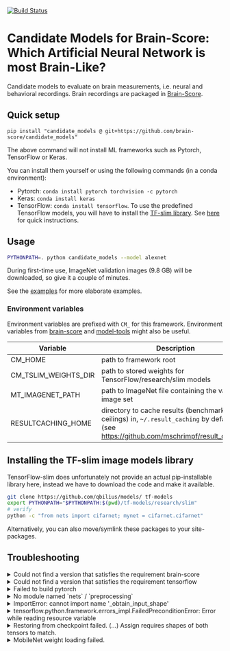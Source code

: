 [![Build Status](https://travis-ci.com/brain-score/candidate_models.svg?token=vqt7d2yhhpLGwHsiTZvT&branch=master)](https://travis-ci.com/brain-score/candidate_models)

# Candidate Models for Brain-Score: Which Artificial Neural Network is most Brain-Like?

Candidate models to evaluate on brain measurements, i.e. neural and behavioral recordings.
Brain recordings are packaged in [Brain-Score](https://github.com/dicarlolab/brain-score).


## Quick setup

```
pip install "candidate_models @ git+https://github.com/brain-score/candidate_models"
```

The above command will not install ML frameworks such as Pytorch, TensorFlow or Keras.

You can install them yourself or using the following commands (in a conda environment):
* Pytorch: `conda install pytorch torchvision -c pytorch`
* Keras: `conda install keras`
* TensorFlow: `conda install tensorflow`. To use the predefined TensorFlow models, you will have to install the [TF-slim library](https://github.com/qbilius/models/tree/master/research/slim).
See [here](#installing-the-tf-slim-image-models-library) for quick instructions.


## Usage
```bash
PYTHONPATH=. python candidate_models --model alexnet
```

During first-time use, ImageNet validation images (9.8 GB) will be downloaded, so give it a couple of minutes.

See the [examples](examples/) for more elaborate examples.


### Environment variables
Environment variables are prefixed with `CM_` for this framework. 
Environment variables from [brain-score](https://github.com/brain-score/brain-score) 
and [model-tools](https://github.com/brain-score/model-tools) might also be useful.

| Variable               | Description                                                  |
|------------------------|--------------------------------------------------------------|
| CM_HOME                | path to framework root                                       |
| CM_TSLIM_WEIGHTS_DIR   | path to stored weights for TensorFlow/research/slim models   |
| MT_IMAGENET_PATH       | path to ImageNet file containing the validation image set    |
| RESULTCACHING_HOME     | directory to cache results (benchmark ceilings) in, `~/.result_caching` by default (see https://github.com/mschrimpf/result_caching) |


## Installing the TF-slim image models library

TensorFlow-slim does unfortunately not provide an actual pip-installable library here, instead we have to download the code and make it available.

```bash
git clone https://github.com/qbilius/models/ tf-models
export PYTHONPATH="$PYTHONPATH:$(pwd)/tf-models/research/slim"
# verify
python -c "from nets import cifarnet; mynet = cifarnet.cifarnet"
```

Alternatively, you can also move/symlink these packages to your site-packages.


## Troubleshooting
<details>
<summary>Could not find a version that satisfies the requirement brain-score</summary>

pip has trouble when dependency links are private repositories (as is the case now for brain-score).
To circumvent, install brain-score by hand before installing candidate_models:
`pip install --process-dependency-links git+https://github.com/dicarlolab/brain-score`.
</details>

<details>
<summary>Could not find a version that satisfies the requirement tensorflow</summary>

TensorFlow doesn't always catch up with newer Python versions.
For instance, if you have Python 3.7 (check with `python -V`), TensorFlow might only work up to Python 3.6.
If you're using conda, it usually installs the very newest version of Python.
To fix, downgrade python: `conda install python=3.6`.
</details>

<details>
<summary>Failed to build pytorch</summary>

Some versions of PyTorch cannot be installed via pip (e.g. CPU).
Instead, you need to build pytorch from their provided wheel.
Check [the website](https://pytorch.org/) for installation instructions, right now they are (e.g. for Linux, Python 3.6, no CUDA):
`pip install http://download.pytorch.org/whl/cpu/torch-0.4.1-cp36-cp36m-linux_x86_64.whl &&
pip install torchvision`.
Or just use conda, e.g., for CPU: `conda install pytorch-cpu torchvision-cpu -c pytorch`
</details>

<details>
<summary>No module named `nets` / `preprocessing`</summary>
You probably haven't installed TensorFlow/research/slim.
Follow the instructions [here](https://github.com/tensorflow/models/tree/master/research/slim#Install).
</details>

<details>
<summary>ImportError: cannot import name '_obtain_input_shape'</summary>

keras_squeezenet unfortunately does not run with keras > 2.2.0.
To fix, `pip install keras==2.2.0`.
</details>

<details>
<summary>tensorflow.python.framework.errors_impl.FailedPreconditionError: Error while reading resource variable</summary>

If this happened when running a keras model, your tensorflow and keras versions are probably incompatible.
See the setup.py for which versions are supported.
</details>

<details>
<summary>Restoring from checkpoint failed. (...) Assign requires shapes of both tensors to match.</summary>

Most likely your passed image_size does not match up with the image size the model expects (e.g. inception_v{3,4} expect 299 insead of 224).
Either let the framework infer what image_size the model needs (run without `--image_size`) or set the correct image_size yourself.
</details>

<details>
<summary>MobileNet weight loading failed.</summary>

Error message e.g. `Assign requires shapes of both tensors to match. lhs shape= [1,1,240,960] rhs shape= [1,1,240,1280]`.

There is an error in the MobileNet implementation which causes the multiplier to not be applied properly:
the number of channels sometimes go beyond what they ought to be (e.g. for the last layer).
The [line in question](https://github.com/tensorflow/models/blob/628b970a3d7c59a3b65220e24972f9987e879bca/research/slim/nets/mobilenet/mobilenet.py#L250) needs to be prefixed with a conditional:
```
if i != len(conv_defs['spec']) - 1 or multiplier >= 1:
    opdef.multiplier_func(params, multiplier)
```
This is already done in [@qbilius' fork of tensorflow/models](https://github.com/qbilius/models).
</details>
